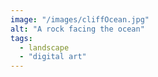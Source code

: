 ```yaml
---
image: "/images/cliffOcean.jpg"
alt: "A rock facing the ocean"
tags: 
  - landscape
  - "digital art"
---
```

